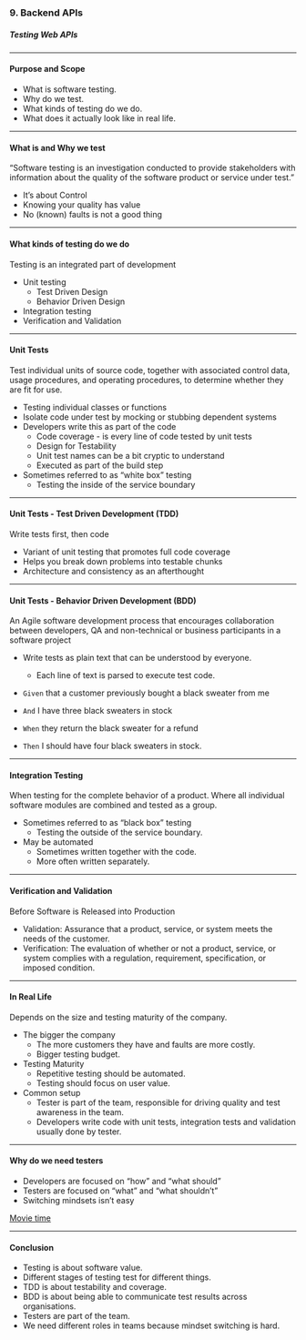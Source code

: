 ### 9. Backend APIs
##### Testing Web APIs
---

#### Purpose and Scope

* What is software testing.
* Why do we test.
* What kinds of testing do we do.
* What does it actually look like in real life.

---

#### What is and Why we test

“Software testing is an investigation conducted to provide stakeholders with information about the quality of the software product or service under test.”

* It’s about Control
* Knowing your quality has value
* No (known) faults is not a good thing

---

#### What kinds of testing do we do

Testing is an integrated part of development
* Unit testing
  * Test Driven Design
  * Behavior Driven Design
* Integration testing
* Verification and Validation


---

#### Unit Tests

Test individual units of source code, together with associated control data, usage procedures, and operating procedures, to determine whether they are fit for use.

* Testing individual classes or functions
* Isolate code under test by mocking or stubbing dependent systems
* Developers write this as part of the code
  * Code coverage - is every line of code tested by unit tests
  * Design for Testability
  * Unit test names can be a bit cryptic to understand
  * Executed as part of the build step
* Sometimes referred to as “white box” testing
  * Testing the inside of the service boundary

---

#### Unit Tests - Test Driven Development (TDD)

Write tests first, then code

* Variant of unit testing that promotes full code coverage
* Helps you break down problems into testable chunks
* Architecture and consistency as an afterthought


---

#### Unit Tests - Behavior Driven Development (BDD)

An Agile software development process that encourages collaboration between developers, QA and non-technical or business participants in a software project


* Write tests as plain text that can be understood by everyone.
  * Each line of text is parsed to execute test code.

* ```Given``` that a customer previously bought a black sweater from me
* ```And``` I have three black sweaters in stock
* ```When``` they return the black sweater for a refund
* ```Then``` I should have four black sweaters in stock.

---

#### Integration Testing

When testing for the complete behavior of a product. Where all individual software modules are combined and tested as a group.

* Sometimes referred to as “black box” testing
  * Testing the outside of the service boundary.
* May be automated
  * Sometimes written together with the code.
  * More often written separately.

---

#### Verification and Validation

Before Software is Released into Production
* Validation: Assurance that a product, service, or system meets the needs of the customer.
* Verification: The evaluation of whether or not a product, service, or system complies with a regulation, requirement, specification, or imposed condition.


---

#### In Real Life

Depends on the size and testing maturity of the company.
* The bigger the company
  * The more customers they have and faults are more costly.
  * Bigger testing budget.
* Testing Maturity
  * Repetitive testing should be automated.
  * Testing should focus on user value.
* Common setup
  * Tester is part of the team, responsible for driving quality and test awareness in the team.
  * Developers write code with unit tests, integration tests and validation usually done by tester.

---
				

#### Why do we need testers

* Developers are focused on “how” and “what should”
* Testers are focused on “what” and “what shouldn’t”
* Switching mindsets isn’t easy

<a href="https://youtu.be/IGQmdoK_ZfY?t=4" target="_blank">Movie time</a>

---

#### Conclusion

* Testing is about software value.
* Different stages of testing test for different things.
* TDD is about testability and coverage.
* BDD is about being able to communicate test results across organisations.
* Testers are part of the team.
* We need different roles in teams because mindset switching is hard.